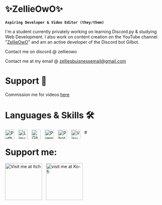 # ✨ZellieOwO✨

**`Aspiring Developer & Video Editor (they/them)`**

I'm a student currently privately working on learning Discord.py & studying Web Development. I also work on content creation on the YouTube channel "[ZellieOwO](https://youtube.com/c/ZellieOwO)" and am an active developer of the Discord bot Gilbot.

Contact me on discord @ zellieowo

Contact me at my email @ [zelliesbuisnessemail@gmail.com](https://gmail.com/)

# Support 🎥

Commission me for videos [here](https://www.fiverr.com/zellieowo/edit-a-video-for-you)




# Languages & Skills 🛠

<img align="left" alt="Python" width="30px" style="padding-right:10px;" src="https://cdn.jsdelivr.net/gh/devicons/devicon/icons/python/python-plain.svg" />
<img align="left" alt="Linux" width="30px" style="padding-right:10px;" src="https://cdn.jsdelivr.net/gh/devicons/devicon/icons/linux/linux-original.svg" />
<img align="left" alt="GitHub" width="30px" style="padding-right:10px;" src="https://cdn.jsdelivr.net/gh/devicons/devicon/icons/github/github-original.svg" />
<img align="left" alt="Premiere Pro" width="30px" style="padding-right:10px;" src="https://cdn.jsdelivr.net/gh/devicons/devicon/icons/premierepro/premierepro-original.svg" />
<img align="left" alt="Photoshop" width="30px" style="padding-right:10px;" src="https://cdn.jsdelivr.net/gh/devicons/devicon/icons/photoshop/photoshop-plain.svg" />
<img align="left" alt="Visual Studio Code" width="30px" style="padding-right:10px;" src="https://cdn.jsdelivr.net/gh/devicons/devicon/icons/visualstudio/visualstudio-plain.svg" />
# 

# Support me:

[<img align="left" alt="Visit me at Itch" width="120px" style="padding-right:10px;" src="https://camo.githubusercontent.com/851d6b854442b136044e7b5b29bcdf8a01ee2b8408b4b6e47f0783cf147f8a42/687474703a2f2f6a657373656d696c6c61722e6769746875622e696f2f617661696c61626c652d6f6e2d69746368696f2d62616467652f62616467652d62772e706e67"/>](https://zilliuscon.itch.io/)

[<img align="left" alt="visit me at Ko-fi" width="120px" style="padding-right:10px;" src="https://storage.ko-fi.com/cdn/brandasset/kofi_bg_tag_dark.png"/>](
https://ko-fi.com/zelliemediagroup
)
